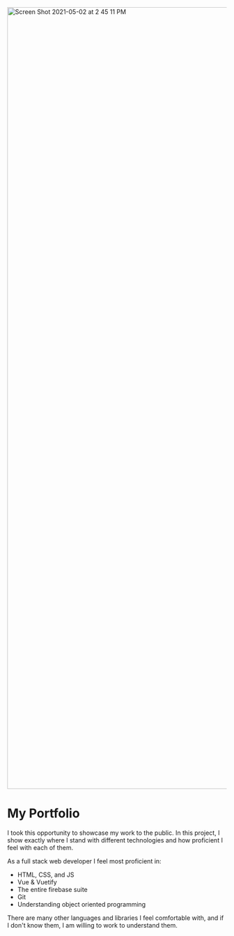 <img width="1792" alt="Screen Shot 2021-05-02 at 2 45 11 PM" src="https://user-images.githubusercontent.com/54300598/116827189-020e6600-ab55-11eb-870f-1140f01e5c5d.png">

# My Portfolio

I took this opportunity to showcase my work to the public. In this project, I show exactly where I stand with different technologies and how proficient I feel with each of them. 

As a full stack web developer I feel most proficient in:
* HTML, CSS, and JS
* Vue & Vuetify
* The entire firebase suite
* Git
* Understanding object oriented programming

There are many other languages and libraries I feel comfortable with, and if I don't know them, I am willing to work to understand them.
